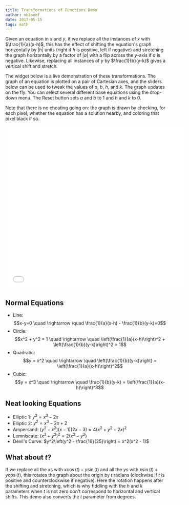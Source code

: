 ```yaml
---
title: Transformations of Functions Demo
author: nbloomf
date: 2017-05-15
tags: math
---
```


Given an equation in $x$ and $y$, if we replace all the instances of $x$ with $\frac{1}{a}(x-h)$, this has the effect of shifting the equation's graph horizontally by $|h|$ units (right if $h$ is positive, left if negative) and stretching the graph horizontally by a factor of $|a|$ with a flip across the $y$-axis if $a$ is negative. Likewise, replacing all instances of $y$ by $\frac{1}{b}(y-k)$ gives a vertical shift and stretch.

The widget below is a live demonstration of these transformations. The graph of an equation is plotted on a pair of Cartesian axes, and the sliders below can be used to tweak the values of $a$, $b$, $h$, and $k$. The graph updates on the fly. You can select several different base equations using the drop-down menu. The Reset button sets $a$ and $b$ to 1 and $h$ and $k$ to 0.

Note that there is no cheating going on: the graph is drawn by checking, for each pixel, whether the equation has a solution nearby, and coloring that pixel black if so.

<div style="text-align:center;">
<iframe src="../../raw/html/transformations-demo.html" width="560" height="510" style="border:none;"></iframe>
</div>

## Normal Equations

* Line: $$x-y=0 \quad \rightarrow \quad \frac{1}{a}(x-h) - \frac{1}{b}(y-k)=0$$
* Circle: $$x^2 + y^2 = 1 \quad \rightarrow \quad \left(\frac{1}{a}(x-h)\right)^2 + \left(\frac{1}{b}(y-k)\right)^2 = 1$$
* Quadratic: $$y = x^2 \quad \rightarrow \quad \left(\frac{1}{b}(y-k)\right) = \left(\frac{1}{a}(x-h)\right)^2$$
* Cubic: $$y = x^3 \quad \rightarrow \quad \frac{1}{b}(y-k) = \left(\frac{1}{a}(x-h)\right)^3$$

## Neat looking Equations

* Elliptic 1: $y^2 = x^3 - 2x$
* Elliptic 2: $y^2 = x^3 - 2x + 2$
* Ampersand: $(y^2 - x^2)(x-1)(2x-3) = 4(x^2 + y^2 - 2x)^2$
* Lemniscate: $(x^2 + y^2)^2 = 2(x^2 - y^2)$
* Devil's Curve: $y^2\left(y^2 - \frac{16}{25}\right) = x^2(x^2 - 1)$

## What about $t$?

If we replace all the $x$s with $x\cos(t) - y\sin(t)$ and all the $y$s with $x\sin(t) + y\cos(t)$, this rotates the graph about the origin by $t$ radians (clockwise if $t$ is positive and counterclockwise if negative). Here the rotation happens after the shifting and stretching, which is why fiddling with the $h$ and $k$ parameters when $t$ is not zero don't correspond to horizontal and vertical shifts. This demo also converts the $t$ parameter from degrees.

